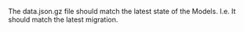 The data.json.gz file should match the latest state of the Models. I.e. It should match the latest migration.
